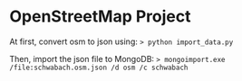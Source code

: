 # OpenStreetMap Project

At first, convert osm to json using:
`> python import_data.py`

Then, import the json file to MongoDB:
`> mongoimport.exe /file:schwabach.osm.json /d osm /c schwabach`